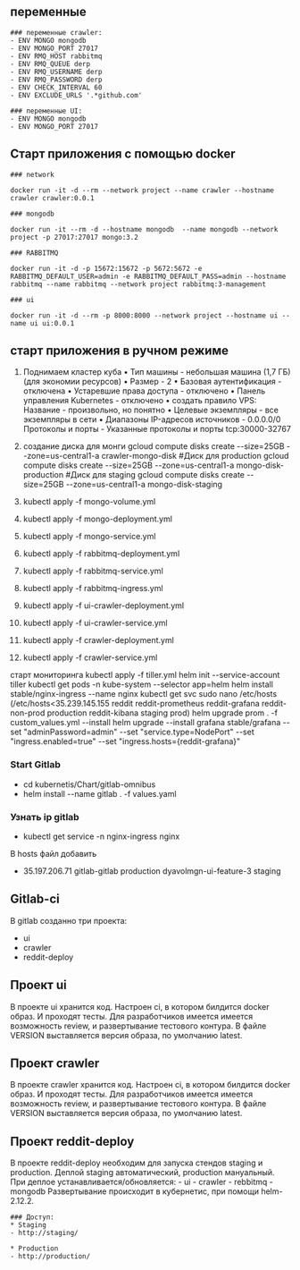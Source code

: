  ## переменные 

	### переменные crawler:
	- ENV MONGO mongodb
	- ENV MONGO_PORT 27017
	- ENV RMQ_HOST rabbitmq
	- ENV RMQ_QUEUE derp
	- ENV RMQ_USERNAME derp
	- ENV RMQ_PASSWORD derp
	- ENV CHECK_INTERVAL 60
	- ENV EXCLUDE_URLS '.*github.com'

	### переменные UI:
	- ENV MONGO mongodb
	- ENV MONGO_PORT 27017

## Старт приложения с помощью  docker
	### network
```	
docker run -it -d --rm --network project --name crawler --hostname crawler crawler:0.0.1
```
	### mongodb
```
docker run -it --rm -d --hostname mongodb  --name mongodb --network project -p 27017:27017 mongo:3.2
```
	### RABBITMQ
```
docker run -it -d -p 15672:15672 -p 5672:5672 -e RABBITMQ_DEFAULT_USER=admin -e RABBITMQ_DEFAULT_PASS=admin --hostname rabbitmq --name rabbitmq --network project rabbitmq:3-management
```
	### ui
```
docker run -it -d --rm -p 8000:8000 --network project --hostname ui --name ui ui:0.0.1
```
 ## старт приложения в ручном режиме
1) Поднимаем кластер куба 
• Тип машины - небольшая машина (1,7 ГБ) (для экономии ресурсов)
• Размер - 2
• Базовая аутентификация - отключена
• Устаревшие права доступа - отключено
• Панель управления Kubernetes - отключено
• создать правило VPS:
    Название - произвольно, но понятно
    • Целевые экземпляры - все экземпляры в сети
    • Диапазоны IP-адресов источников  - 0.0.0.0/0
    Протоколы и порты - Указанные протоколы и порты
    tcp:30000-32767
2) создание диска для монги 
gcloud compute disks create --size=25GB --zone=us-central1-a crawler-mongo-disk
#Диск для production
gcloud compute disks create --size=25GB --zone=us-central1-a mongo-disk-production
#Диск для staging
gcloud compute disks create --size=25GB --zone=us-central1-a mongo-disk-staging

3) kubectl apply -f mongo-volume.yml
4) kubectl apply -f mongo-deployment.yml
5) kubectl apply -f mongo-service.yml
6) kubectl apply -f rabbitmq-deployment.yml
7) kubectl apply -f rabbitmq-service.yml
8) kubectl apply -f rabbitmq-ingress.yml
9) kubectl apply -f ui-crawler-deployment.yml
10) kubectl apply -f ui-crawler-service.yml
11) kubectl apply -f crawler-deployment.yml
12) kubectl apply -f crawler-service.yml

старт мониторинга
kubectl apply -f tiller.yml
helm init --service-account tiller
kubectl get pods -n kube-system --selector app=helm
helm install stable/nginx-ingress --name nginx
kubectl get svc
sudo nano /etc/hosts (/etc/hosts<35.239.145.155 reddit reddit-prometheus reddit-grafana reddit-non-prod production reddit-kibana staging prod)
helm upgrade prom . -f custom_values.yml --install
helm upgrade --install grafana stable/grafana --set "adminPassword=admin" --set "service.type=NodePort" --set "ingress.enabled=true" --set "ingress.hosts={reddit-grafana}"

  ### Start Gitlab
 * cd kubernetis/Chart/gitlab-omnibus
 * helm install --name gitlab . -f values.yaml

 ### Узнать ip gitlab
 * kubectl get service -n nginx-ingress nginx

В hosts файл добавить 
 * 35.197.206.71 gitlab-gitlab production dyavolmgn-ui-feature-3 staging

 ## Gitlab-ci
В gitlab созданно три проекта:
 - ui
 - crawler
 - reddit-deploy

 ## Проект ui
В проекте ui хранится код. Настроен ci, в котором билдится docker образ. И проходят тесты. Для разработчиков имеется имеется возможность review, и развертывание тестового контура.
В файле VERSION выставляется версия образа, по умолчанию latest.

 ## Проект crawler
В проекте crawler хранится код. Настроен ci, в котором билдится docker образ. И проходят тесты. Для разработчиков имеется имеется возможность review, и развертывание тестового контура.
В файле VERSION выставляется версия образа, по умолчанию latest.

 ## Проект reddit-deploy
В проекте reddit-deploy необходим для запуска стендов staging и production. Деплой staging автоматический, production мануальный.
При деплое устанавливается/обновляется:
	- ui
	- crawler
	- rebbitmq
	- mongodb
Развертывание происходит в кубернетис, при помощи helm-2.12.2.


	### Доступ:
	* Staging
	- http://staging/

	* Production
	- http://production/
